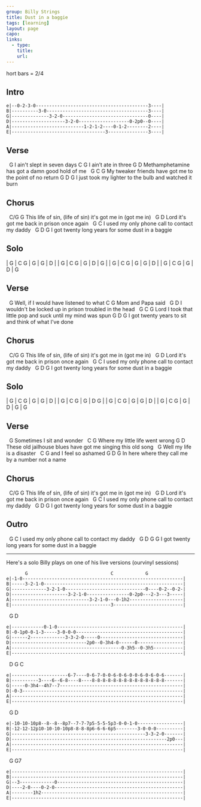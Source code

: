 ```yaml
---
group: Billy Strings
title: Dust in a baggie
tags: [learning]
layout: page
capo: 
links: 
  - type: 
    title: 
    url: 
---
```


hort bars = 2/4

## Intro

```chordpro
e|--0-2-3-0------------------------------------------3----|
B|----------3-0--------------------------------------3----|
G|--------------3-2-0--------------------------------0----|
D|--------------------3-2-0-------------------0-2p0--0----|
A|---------------------------1-2-1-2----0-1-2--------2----|
E|-----------------------------------3---------------3----|
```

## Verse
&nbsp;       G
I ain't slept in seven days
C              G
I ain’t ate in three
G                                           D
Methamphetamine has got a damn good hold of me
&nbsp;  G                                  C             G
My tweaker friends have got me to the point of no return
G                             D                   G
I just took my lighter to the bulb and watched it burn

## Chorus
&nbsp;            C/G                            G
This life of sin, (life of sin) it's got me in (got me in)
&nbsp;         G                           D
Lord it's got me back in prison once again
&nbsp; G                          C
I used my only phone call to contact my daddy
&nbsp;     G                          D         G
I got twenty long years for some dust in a baggie

## Solo
| G     | C  G  | G     | G  | D     |
| G     | C  G  | G     | D  | G     |
| G     | C  G  | G     | G  | D     |
| G     | C  G  | G     | D  | G

## Verse
&nbsp;     G
Well, if I would have listened to what
C             G
Mom and Papa said
&nbsp; G                                               D
I wouldn't be locked up in prison troubled in the head
&nbsp;      G                               C                G
Lord I took that little pop and suck until my mind was spun
G                             D                  G
I got twenty years to sit and think of what I've done

## Chorus
&nbsp;            C/G                            G
This life of sin, (life of sin) it's got me in (got me in)
&nbsp;         G                           D
Lord it's got me back in prison once again
&nbsp; G                          C
I used my only phone call to contact my daddy
&nbsp;     G                          D         G
I got twenty long years for some dust in a baggie

## Solo
| G     | C  G  | G     | G  | D     |
| G     | C  G  | G     | D  G  |
| G     | C  G  | G     | G  | D     |
| G     | C  G  | G     | D  | G     | G

## Verse
&nbsp;   G
Sometimes I sit and wonder
&nbsp;        C                G
Where my little life went wrong
G                                                    D
These old jailhouse blues have got me singing this old song
&nbsp;       G
Well my life is a disaster
&nbsp;   C           G
and I feel so ashamed
G                               D            G
In here where they call me by a number not a name

## Chorus
&nbsp;            C/G                            G
This life of sin, (life of sin) it's got me in (got me in)
&nbsp;         G                           D
Lord it's got me back in prison once again
&nbsp; G                          C
I used my only phone call to contact my daddy
&nbsp;     G                          D         G
I got twenty long years for some dust in a baggie

## Outro
&nbsp; G                          C
I used my only phone call to contact my daddy
&nbsp;     G                          D         G       G
I got twenty long years for some dust in a baggie

***********************

Here's a solo Billy plays on one of his live versions (ourvinyl sessions)
```chordpro
       G                               C            G
e|-1-0------------------------------------------------------------|
B|-----3-2-1-0----------------------------------------------------|
G|-------------3-2-1-0------------------------------0----0-2--0-2-|
D|---------------------3-2-1-0----------------0-2p0---2-3---3-----|
A|-----------------------------3-2-1-0---0-1h2--------------------|
E|-------------------------------------3--------------------------|
```

&nbsp;  G                                     D
```chordpro
e|------------0-1-0-----------------------------------------------|
B|-0-1p0-0-1-3-----3-0-0-0----------------------------------------|
G|------2-------------3-3-2-0-----0-------------------------------|
D|----------------------------2p0--0-3h4-0------0-----------------|
A|-----------------------------------------0-3h5--0-3h5-----------|
E|----------------------------------------------------------------|
```

&nbsp;  D             G                          C
```chordpro
e|---------------------6-7----0-6-7-0-0-6-0-6-0-0-6-0-6-0-6-------|
B|----------3----6--6-8----8----8-8-8-8-8-8-8-8-8-8-8-8-8-8-------|
G|-----0-3h4--4h7--7----------------------------------------------|
D|-0-3------------------------------------------------------------|
A|----------------------------------------------------------------|
E|----------------------------------------------------------------|
```

&nbsp;  G                                                  D
```chordpro
e|-10-10-10p8--8--8--8p7--7-7-7p5-5-5-5p3-0-0-1-0-----------------|
B|-12-12-12p10-10-10-10p8-8-8-8p6-6-6-6p5--------3-0-0-0----------|
G|--------------------------------------------------3-3-2-0-------|
D|----------------------------------------------------------2p0---|
A|----------------------------------------------------------------|
E|----------------------------------------------------------------|
```

&nbsp;   G             G7
```chordpro
e|----------------------------------------------------------------|
B|----------------------------------------------------------------|
G|--3-------------0-----------------------------------------------|
D|----2-0----0-2-0------------------------------------------------|
A|--------1h2-----------------------------------------------------|
E|----------------------------------------------------------------|
```

